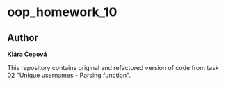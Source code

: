 # oop_homework_10

## Author
**Klára Čepová**

This repository contains original and refactored version of code from task 02 "Unique usernames - Parsing function".

